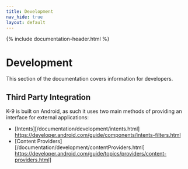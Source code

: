 ```yaml
---
title: Development 
nav_hide: true
layout: default
---
```


{% include documentation-header.html %}

# Development

This section of the documentation covers information for developers.

## Third Party Integration

K-9 is built on Android, as such it uses two main methods of providing an interface for external applications:

* [Intents][/documentation/development/intents.html] https://developer.android.com/guide/components/intents-filters.html
* [Content Providers][/documentation/development/contentProviders.html] https://developer.android.com/guide/topics/providers/content-providers.html]
